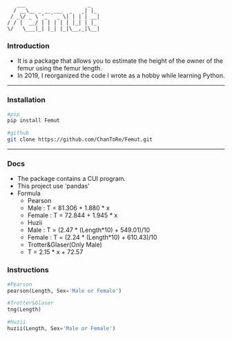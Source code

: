 ```
   ___                    _   
  / __\__ _ __ ___  _   _| |_ 
 / _\/ _ \ '_ ` _ \| | | | __|
/ / |  __/ | | | | | |_| | |_ 
\/   \___|_| |_| |_|\__,_|\__|

```
### Introduction
 * It is a package that allows you to estimate the height of the owner of the femur using the femur length.
 * In 2019, I reorganized the code I wrote as a hobby while learning Python.
---
### Installation
```python
#pip
pip install Femut
```

```bash
#github
git clone https://github.com/ChanToRe/Femut.git
```
---
### Docs
 * The package contains a CUI program.
 * This project use 'pandas'
 * Formula
   * Pearson
    - Male : T = 81.306 + 1.880 * x
    - Female : T = 72.844 + 1.945 * x
   * Huzii
    - Male : T = (2.47 * (Length*10) + 549.01)/10
    - Female : T = (2.24 * (Length*10) + 610.43)/10
   * Trotter&Glaser(Only Male)
    - T = 2.15 * x + 72.57

### Instructions
```python
#Pearson
pearson(Length, Sex='Male or Female')

#Trotter&Glaser
tng(Length)

#Huzii
huzii(Length, Sex='Male or Female')
```
